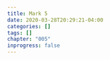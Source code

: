 ```yaml
---
title: Mark 5
date: 2020-03-28T20:29:21-04:00
categories: []
tags: []
chapter: "005"
inprogress: false
---
```


